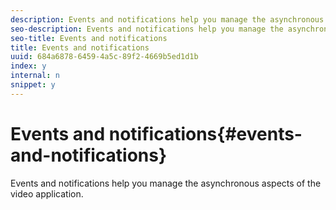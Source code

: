 ```yaml
---
description: Events and notifications help you manage the asynchronous aspects of the video application.
seo-description: Events and notifications help you manage the asynchronous aspects of the video application.
seo-title: Events and notifications
title: Events and notifications
uuid: 684a6878-6459-4a5c-89f2-4669b5ed1d1b
index: y
internal: n
snippet: y
---
```


# Events and notifications{#events-and-notifications}

Events and notifications help you manage the asynchronous aspects of the video application.

